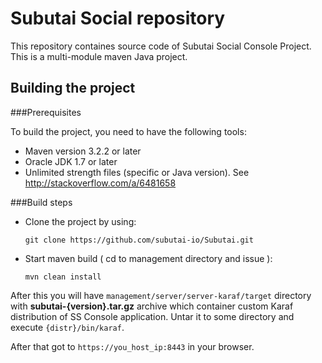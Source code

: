 # Subutai Social repository

This repository containes source code of Subutai Social Console Project.
This is a multi-module maven Java project.

## Building the project

###Prerequisites

To build the project, you need to have the following tools:
- Maven version 3.2.2 or later
- Oracle JDK 1.7 or later
- Unlimited strength files (specific or Java version). See http://stackoverflow.com/a/6481658

###Build steps

- Clone the project by using:

    `git clone https://github.com/subutai-io/Subutai.git`

- Start maven build ( cd to management directory and issue ):

    `mvn clean install`

After this you will have `management/server/server-karaf/target` directory with **subutai-{version}.tar.gz** archive
which container custom Karaf distribution of SS Console application.
Untar it to some directory and execute `{distr}/bin/karaf`.

After that got to `https://you_host_ip:8443` in your browser.